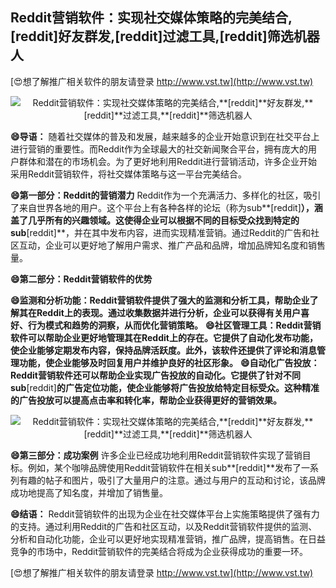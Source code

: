 ## **Reddit营销软件：实现社交媒体策略的完美结合,**[reddit]**好友群发,**[reddit]**过滤工具,**[reddit]**筛选机器人**

[😍想了解推广相关软件的朋友请登录 http://www.vst.tw](http://www.vst.tw)

 <center><img src="https://vst.tw/MP4/tuiguang/png/5.png" alt="Reddit营销软件：实现社交媒体策略的完美结合,**[reddit]**好友群发,**[reddit]**过滤工具,**[reddit]**筛选机器人"></center>

**😄导语：**
随着社交媒体的普及和发展，越来越多的企业开始意识到在社交平台上进行营销的重要性。而Reddit作为全球最大的社交新闻聚合平台，拥有庞大的用户群体和潜在的市场机会。为了更好地利用Reddit进行营销活动，许多企业开始采用Reddit营销软件，将社交媒体策略与这一平台完美结合。

**😄第一部分：Reddit的营销潜力**
Reddit作为一个充满活力、多样化的社区，吸引了来自世界各地的用户。这个平台上有各种各样的论坛（称为sub**[reddit]**），涵盖了几乎所有的兴趣领域。这使得企业可以根据不同的目标受众找到特定的sub**[reddit]**，并在其中发布内容，进而实现精准营销。通过Reddit的广告和社区互动，企业可以更好地了解用户需求、推广产品和品牌，增加品牌知名度和销售量。

**😄第二部分：Reddit营销软件的优势**

**😄监测和分析功能：Reddit营销软件提供了强大的监测和分析工具，帮助企业了解其在Reddit上的表现。通过收集数据并进行分析，企业可以获得有关用户喜好、行为模式和趋势的洞察，从而优化营销策略。**
**😄社区管理工具：Reddit营销软件可以帮助企业更好地管理其在Reddit上的存在。它提供了自动化发布功能，使企业能够定期发布内容，保持品牌活跃度。此外，该软件还提供了评论和消息管理功能，使企业能够及时回复用户并维护良好的社区形象。**
**😄自动化广告投放：Reddit营销软件还可以帮助企业实现广告投放的自动化。它提供了针对不同sub**[reddit]**的广告定位功能，使企业能够将广告投放给特定目标受众。这种精准的广告投放可以提高点击率和转化率，帮助企业获得更好的营销效果。**

 <center><img src="https://vst.tw/MP4/tuiguang/png/2.png" alt="Reddit营销软件：实现社交媒体策略的完美结合,**[reddit]**好友群发,**[reddit]**过滤工具,**[reddit]**筛选机器人"></center>

**😄第三部分：成功案例**
许多企业已经成功地利用Reddit营销软件实现了营销目标。例如，某个咖啡品牌使用Reddit营销软件在相关sub**[reddit]**发布了一系列有趣的帖子和图片，吸引了大量用户的注意。通过与用户的互动和讨论，该品牌成功地提高了知名度，并增加了销售量。

**😄结语：**
Reddit营销软件的出现为企业在社交媒体平台上实施策略提供了强有力的支持。通过利用Reddit的广告和社区互动，以及Reddit营销软件提供的监测、分析和自动化功能，企业可以更好地实现精准营销，推广品牌，提高销售。在日益竞争的市场中，Reddit营销软件的完美结合将成为企业获得成功的重要一环。

[😍想了解推广相关软件的朋友请登录 http://www.vst.tw](http://www.vst.tw)



